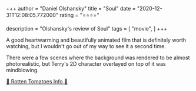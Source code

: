 +++
author = "Daniel Olshansky"
title = "Soul"
date = "2020-12-31T12:08:05.772000"
rating = "⭐⭐⭐⭐"

description = "Olshansky's review of Soul"
tags = [
    "movie",
]
+++


A good heartwarming and beautifully animated film that is definitely worth watching, but I wouldn't go out of my way to see it a second time.

There were a few scenes where the background was rendered to be almost photorealistic, but Terry's 2D character overlayed on top of it was mindblowing.

[🍅 Rotten Tomatoes Info 🍅](https://www.rottentomatoes.com//m/soul)